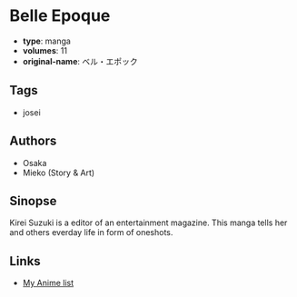 # Belle Epoque

-   **type**: manga
-   **volumes**: 11
-   **original-name**: ベル・エポック

## Tags

-   josei

## Authors

-   Osaka
-   Mieko (Story & Art)

## Sinopse

Kirei Suzuki is a editor of an entertainment magazine. This manga tells her and others everday life in form of oneshots.

## Links

-   [My Anime list](https://myanimelist.net/manga/17392/Belle_Epoque)
